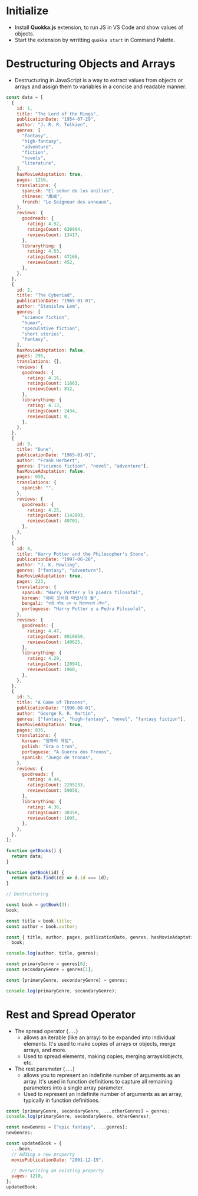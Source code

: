 # Initialize
- Install **Quokka.js** extension, to run JS in VS Code and show values of objects.
- Start the extension by wrritting `quokka start` in Command Palette.

# Destructuring Objects and Arrays
- Destructuring in JavaScript is a way to extract values from objects or arrays and assign them to variables in a concise and readable manner.

```javascript
const data = [
  {
    id: 1,
    title: "The Lord of the Rings",
    publicationDate: "1954-07-29",
    author: "J. R. R. Tolkien",
    genres: [
      "fantasy",
      "high-fantasy",
      "adventure",
      "fiction",
      "novels",
      "literature",
    ],
    hasMovieAdaptation: true,
    pages: 1216,
    translations: {
      spanish: "El señor de los anillos",
      chinese: "魔戒",
      french: "Le Seigneur des anneaux",
    },
    reviews: {
      goodreads: {
        rating: 4.52,
        ratingsCount: 630994,
        reviewsCount: 13417,
      },
      librarything: {
        rating: 4.53,
        ratingsCount: 47166,
        reviewsCount: 452,
      },
    },
  },
  {
    id: 2,
    title: "The Cyberiad",
    publicationDate: "1965-01-01",
    author: "Stanislaw Lem",
    genres: [
      "science fiction",
      "humor",
      "speculative fiction",
      "short stories",
      "fantasy",
    ],
    hasMovieAdaptation: false,
    pages: 295,
    translations: {},
    reviews: {
      goodreads: {
        rating: 4.16,
        ratingsCount: 11663,
        reviewsCount: 812,
      },
      librarything: {
        rating: 4.13,
        ratingsCount: 2434,
        reviewsCount: 0,
      },
    },
  },
  {
    id: 3,
    title: "Dune",
    publicationDate: "1965-01-01",
    author: "Frank Herbert",
    genres: ["science fiction", "novel", "adventure"],
    hasMovieAdaptation: false,
    pages: 658,
    translations: {
      spanish: "",
    },
    reviews: {
      goodreads: {
        rating: 4.25,
        ratingsCount: 1142893,
        reviewsCount: 49701,
      },
    },
  },
  {
    id: 4,
    title: "Harry Potter and the Philosopher's Stone",
    publicationDate: "1997-06-26",
    author: "J. K. Rowling",
    genres: ["fantasy", "adventure"],
    hasMovieAdaptation: true,
    pages: 223,
    translations: {
      spanish: "Harry Potter y la piedra filosofal",
      korean: "해리 포터와 마법사의 돌",
      bengali: "হ্যারি পটার এন্ড দ্য ফিলোসফার্স স্টোন",
      portuguese: "Harry Potter e a Pedra Filosofal",
    },
    reviews: {
      goodreads: {
        rating: 4.47,
        ratingsCount: 8910059,
        reviewsCount: 140625,
      },
      librarything: {
        rating: 4.29,
        ratingsCount: 120941,
        reviewsCount: 1960,
      },
    },
  },
  {
    id: 5,
    title: "A Game of Thrones",
    publicationDate: "1996-08-01",
    author: "George R. R. Martin",
    genres: ["fantasy", "high-fantasy", "novel", "fantasy fiction"],
    hasMovieAdaptation: true,
    pages: 835,
    translations: {
      korean: "왕좌의 게임",
      polish: "Gra o tron",
      portuguese: "A Guerra dos Tronos",
      spanish: "Juego de tronos",
    },
    reviews: {
      goodreads: {
        rating: 4.44,
        ratingsCount: 2295233,
        reviewsCount: 59058,
      },
      librarything: {
        rating: 4.36,
        ratingsCount: 38358,
        reviewsCount: 1095,
      },
    },
  },
];

function getBooks() {
  return data;
}

function getBook(id) {
  return data.find((d) => d.id === id);
}

// Destructuring

const book = getBook(3);
book;

const title = book.title;
const author = book.author;

const { title, author, pages, publicationDate, genres, hasMovieAdaptation } =
  book;

console.log(author, title, genres);

const primaryGenre = genres[0];
const secondaryGenre = genres[1];

const [primaryGenre, secondaryGenre] = genres;

console.log(primaryGenre, secondaryGenre);
```

# Rest and Spread Operator
- The spread operator (`...`)
  - allows an iterable (like an array) to be expanded into individual elements. It's used to make copies of arrays or objects, merge arrays, and more.
  - Used to spread elements, making copies, merging arrays/objects, etc.
- The rest parameter (`...`)
  - allows you to represent an indefinite number of arguments as an array. It's used in function definitions to capture all remaining parameters into a single array parameter.
  - Used to represent an indefinite number of arguments as an array, typically in function definitions.

```javascript
const [primaryGenre, secondaryGenre, ...otherGenres] = genres;
console.log(primaryGenre, secondaryGenre, otherGenres);

const newGenres = ["epic fantasy", ...genres];
newGenres;

const updatedBook = {
  ...book,
  // Adding a new property
  moviePublicationDate: "2001-12-19",

  // Overwriting an existing property
  pages: 1210,
};
updatedBook;
```


